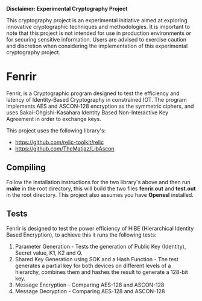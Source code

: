 **Disclaimer: Experimental Cryptography Project**

This cryptography project is an experimental initiative aimed at exploring
innovative cryptographic techniques and methodologies. It is important to note
that this project is not intended for use in production environments or for
securing sensitive information. Users are advised to exercise caution and
discretion when considering the implementation of this experimental
cryptography project.

# Fenrir

Fenrir, is a Cryptographic program designed to test the efficiency and
latency of Identity-Based Cryptography in constrained IOT. The program
implements AES and ASCON-128 encryption as the symmetric ciphers, and
uses Sakai-Ohgishi-Kasahara Identity Based Non-Interactive Key Agreement
in order to exchange keys.

This project uses the following library's:
- <https://github.com/relic-toolkit/relic> 
- <https://github.com/TheMatjaz/LibAscon>

## Compiling

Follow the installation instructions for the two library's above and then run 
**make** in the root directory, this will build the two files **fenrir.out** and 
**test.out** in the root directory. This project also assumes you have **Openssl** 
installed.

## Tests 

Fenrir is designed to test the power efficiency of HIBE (Hierarchical Identity 
Based Encryption), to achieve this it runs the following tests:

1. Parameter Generation - Tests the generation of Public Key (Identity), Secret
value, K1, K2 and Q.
2. Shared Key Generation using SOK and a Hash Function - The test generates a 
partial key for both devices on different levels of a hierarchy, combines them 
and hashes the result to generate a 128-bit key.
3. Message Encryption - Comparing AES-128 and ASCON-128
4. Message Decryption - Comparing AES-128 and ASCON-128
